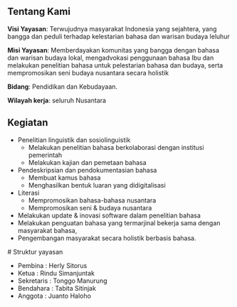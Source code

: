 

<section style="margin-top: 2em;">

# Tentang Kami

**Visi Yayasan**: Terwujudnya masyarakat Indonesia yang sejahtera, yang bangga dan peduli terhadap kelestarian bahasa dan warisan budaya leluhur

**Misi Yayasan**: Memberdayakan komunitas yang bangga dengan bahasa dan warisan budaya lokal, mengadvokasi penggunaan bahasa Ibu dan melakukan penelitian bahasa untuk pelestarian bahasa dan budaya, serta mempromosikan seni budaya nusantara secara holistik

**Bidang**: Pendidikan dan Kebudayaan.

**Wilayah kerja**: seluruh Nusantara

</section>

<section>

# Kegiatan

- Penelitian linguistik dan sosiolinguistik 
  - Melakukan penelitian bahasa berkolaborasi dengan institusi pemerintah
  - Melakukan kajian dan pemetaan bahasa
- Pendeskripsian dan pendokumentasian bahasa
  - Membuat kamus bahasa
  - Menghasilkan bentuk luaran yang didigitalisasi
- Literasi
  - Mempromosikan bahasa-bahasa nusantara
  - Mempromosikan seni & budaya nusantara
- Melakukan update & inovasi software dalam penelitian bahasa
- Melakukan penguatan bahasa yang termarjinal bekerja sama dengan masyarakat bahasa, 
- Pengembangan masyarakat secara holistik berbasis bahasa.

</section>





<section>
# Struktur yayasan

- Pembina : Herly Sitorus
- Ketua : Rindu Simanjuntak
- Sekretaris : Tonggo Manurung
- Bendahara : Tabita Sitinjak
- Anggota : Juanto Haloho

</section>
